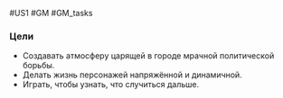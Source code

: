 #US1 #GM #GM_tasks
### Цели 
- Создавать атмосферу царящей в городе мрачной политической борьбы. 
- Делать жизнь персонажей напряжённой и динамичной. 
- Играть, чтобы узнать, что случиться дальше.
